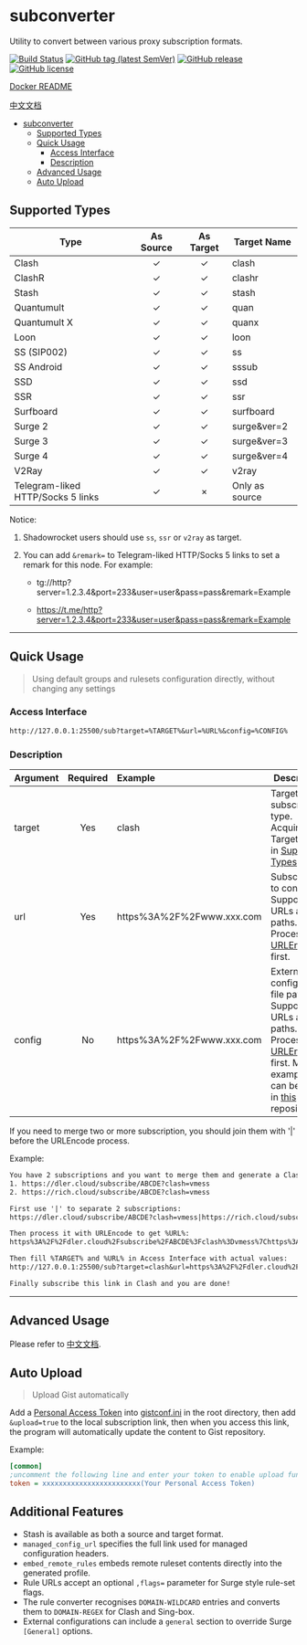# subconverter

Utility to convert between various proxy subscription formats.

[![Build Status](https://github.com/tindy2013/subconverter/actions/workflows/build.yml/badge.svg)](https://github.com/tindy2013/subconverter/actions)
[![GitHub tag (latest SemVer)](https://img.shields.io/github/tag/tindy2013/subconverter.svg)](https://github.com/tindy2013/subconverter/tags)
[![GitHub release](https://img.shields.io/github/release/tindy2013/subconverter.svg)](https://github.com/tindy2013/subconverter/releases)
[![GitHub license](https://img.shields.io/github/license/tindy2013/subconverter.svg)](https://github.com/tindy2013/subconverter/blob/master/LICENSE)

[Docker README](https://github.com/tindy2013/subconverter/blob/master/README-docker.md)

[中文文档](https://github.com/tindy2013/subconverter/blob/master/README-cn.md)

- [subconverter](#subconverter)
  - [Supported Types](#supported-types)
  - [Quick Usage](#quick-usage)
    - [Access Interface](#access-interface)
    - [Description](#description)
  - [Advanced Usage](#advanced-usage)
  - [Auto Upload](#auto-upload)

## Supported Types

| Type         | As Source  | As Target    | Target Name |
| ------------ | :--------: | :----------: | ----------- |
| Clash        |     ✓      |      ✓       | clash       |
| ClashR       |     ✓      |      ✓       | clashr      |
| Stash        |     ✓      |      ✓       | stash      |
| Quantumult   |     ✓      |      ✓       | quan        |
| Quantumult X |     ✓      |      ✓       | quanx       |
| Loon         |     ✓      |      ✓       | loon        |
| SS (SIP002)  |     ✓      |      ✓       | ss          |
| SS Android   |     ✓      |      ✓       | sssub       |
| SSD          |     ✓      |      ✓       | ssd         |
| SSR          |     ✓      |      ✓       | ssr         |
| Surfboard    |     ✓      |      ✓       | surfboard   |
| Surge 2      |     ✓      |      ✓       | surge&ver=2 |
| Surge 3      |     ✓      |      ✓       | surge&ver=3 |
| Surge 4      |     ✓      |      ✓       | surge&ver=4 |
| V2Ray        |     ✓      |      ✓       | v2ray       |
| Telegram-liked HTTP/Socks 5 links |     ✓      |      ×       | Only as source |

Notice:

1. Shadowrocket users should use `ss`, `ssr` or `v2ray` as target.

2. You can add `&remark=` to Telegram-liked HTTP/Socks 5 links to set a remark for this node. For example:

   - tg://http?server=1.2.3.4&port=233&user=user&pass=pass&remark=Example

   - https://t.me/http?server=1.2.3.4&port=233&user=user&pass=pass&remark=Example


---

## Quick Usage

> Using default groups and rulesets configuration directly, without changing any settings

### Access Interface

```txt
http://127.0.0.1:25500/sub?target=%TARGET%&url=%URL%&config=%CONFIG%
```

### Description

| Argument | Required | Example | Description |
| -------- | :------: | :------ | ----------- |
| target   | Yes      | clash   | Target subscription type. Acquire from Target Name in [Supported Types](#supported-types). |
| url      | Yes      | https%3A%2F%2Fwww.xxx.com | Subscription to convert. Supports URLs and file paths. Process with [URLEncode](https://www.urlencoder.org/) first. |
| config   | No       | https%3A%2F%2Fwww.xxx.com | External configuration file path. Supports URLs and file paths. Process with [URLEncode](https://www.urlencoder.org/) first. More examples can be found in [this](https://github.com/lzdnico/subconverteriniexample) repository. |

If you need to merge two or more subscription, you should join them with '|' before the URLEncode process.

Example:

```txt
You have 2 subscriptions and you want to merge them and generate a Clash subscription:
1. https://dler.cloud/subscribe/ABCDE?clash=vmess
2. https://rich.cloud/subscribe/ABCDE?clash=vmess

First use '|' to separate 2 subscriptions:
https://dler.cloud/subscribe/ABCDE?clash=vmess|https://rich.cloud/subscribe/ABCDE?clash=vmess

Then process it with URLEncode to get %URL%:
https%3A%2F%2Fdler.cloud%2Fsubscribe%2FABCDE%3Fclash%3Dvmess%7Chttps%3A%2F%2Frich.cloud%2Fsubscribe%2FABCDE%3Fclash%3Dvmess

Then fill %TARGET% and %URL% in Access Interface with actual values:
http://127.0.0.1:25500/sub?target=clash&url=https%3A%2F%2Fdler.cloud%2Fsubscribe%2FABCDE%3Fclash%3Dvmess%7Chttps%3A%2F%2Frich.cloud%2Fsubscribe%2FABCDE%3Fclash%3Dvmess

Finally subscribe this link in Clash and you are done!
```

---

## Advanced Usage

Please refer to [中文文档](https://github.com/tindy2013/subconverter/blob/master/README-cn.md#%E8%BF%9B%E9%98%B6%E7%94%A8%E6%B3%95).

## Auto Upload

> Upload Gist automatically

Add a [Personal Access Token](https://github.com/settings/tokens/new) into [gistconf.ini](./gistconf.ini) in the root directory, then add `&upload=true` to the local subscription link, then when you access this link, the program will automatically update the content to Gist repository.

Example:

```ini
[common]
;uncomment the following line and enter your token to enable upload function
token = xxxxxxxxxxxxxxxxxxxxxxxx(Your Personal Access Token)
```

## Additional Features

- Stash is available as both a source and target format.
- `managed_config_url` specifies the full link used for managed configuration headers.
- `embed_remote_rules` embeds remote ruleset contents directly into the generated profile.
- Rule URLs accept an optional `,flags=` parameter for Surge style rule-set flags.
- The rule converter recognises `DOMAIN-WILDCARD` entries and converts them to `DOMAIN-REGEX` for Clash and Sing-box.
- External configurations can include a `general` section to override Surge `[General]` options.
